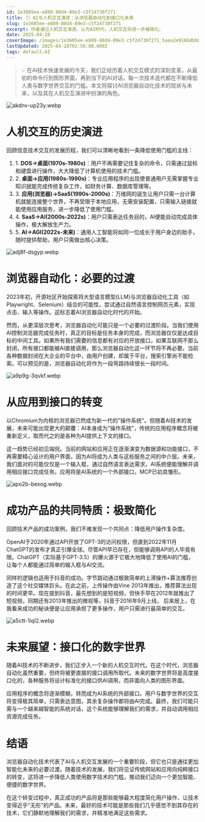 ```yaml
---
id: 1e3605ee-e889-80d4-89e3-c5f24730f271
title: 🕛 AI与人机交互演进：从浏览器自动化到接口化未来
slug: 1e3605ee-e889-80d4-89e3-c5f24730f271
excerpt: 作者通过人机交互演进，认为AI时代，人机交互将进一步被简化。
date: 2025-04-28
coverImage: /images/1e3605ee-e889-80d4-89e3-c5f24730f271_5aea2e916bdbbb86c34b0512dc21187e.png
lastUpdated: 2025-04-28T02:56:00.000Z
tags: default:AI  
---
```


> 💡 在AI技术快速发展的今天，我们正经历着人机交互模式的深刻变革。从最初的命令行到图形界面，再到当下的AI对话，每一次技术迭代都在不断降低人类与数字世界交互的门槛。本文将探讨AI浏览器自动化技术的现状与未来，以及其在人机交互演进中扮演的角色。


![akdnv-up23y.webp](/images/1e3605ee-e889-80d4-89e3-c5f24730f271_9347b1567df80ee29eea8233bca4fc08.webp)


# **人机交互的历史演进**


回顾信息技术交互的发展历程，我们可以清晰地看到一条降低使用门槛的主线：

1. 1. **DOS->桌面(1970s-1980s)**：用户不再需要记住复杂的命令，只需通过鼠标和键盘进行操作，大大降低了计算机使用的技术门槛。
2. 2. **桌面->应用(1980s-1990s)**：专业应用程序的出现使普通用户无需掌握专业知识就能完成传统复杂工作，如财务计算、数据库管理等。
3. 3. **应用(浏览器)->SaaS(1990s-2000s)**：万维网的诞生让用户只需一台计算机就能连接整个世界，不再受限于本地应用，无需安装配置，只需输入链接就能使用应用服务，进一步降低了使用门槛。
4. 4. **SaaS->AI(2000s-2022s)**：用户只需表达任务目的，AI便能自动完成具体操作，极大解放生产力。
5. 5. **AI->AGI(2022s-未来)**：通用人工智能将如同一位成长于用户身边的助手，随时提供帮助，用户只需做出核心决策。

![adj8f-dsgyp.webp](/images/1e3605ee-e889-80d4-89e3-c5f24730f271_b54fcef1bb3693bcd226f2bcc976e804.webp)


# **浏览器自动化：必要的过渡**


2023年初，开源社区开始探索将大型语言模型(LLM)与浏览器自动化工具（如Playwright、Selenium）结合的可能性，尝试通过自然语言控制网页元素，实现点击、输入等操作。这标志着AI浏览器自动化时代的开始。


然而，从更深层次思考，浏览器自动化可能只是一个必要的过渡阶段。当我们使用AI控制浏览器完成任务时，真正的目标是任务本身的完成，而浏览器仅仅是达成目标的中间工具。如果所有我们需要的信息都有对应的开放接口，如果互联网不那么封闭，所有接口都能被AI直接调用，那么浏览器自动化这一环节将不再必要。当前各种数据封闭在大企业的平台中，由用户创建，却属于平台，搜索引擎尚不能检索。可以预见的是，浏览器自动化将作为一段弯路持续很长一段时间。


![a9p9g-3qvkf.webp](/images/1e3605ee-e889-80d4-89e3-c5f24730f271_d51756c50553a8dca56b4183858c285b.webp)


# **从应用到接口的转变**


以Chromium为内核的浏览器已然成为新一代的"操作系统"。但随着AI技术的发展，未来可能出现更大的颠覆：AI本身成为"操作系统"，传统的应用程序概念将被重新定义，取而代之的是各种为AI提供上下文的接口。


这一趋势已经初见端倪。当前的网站和应用正在逐渐演变为数据源和功能接口，不再需要精心设计的用户界面，因为AI将成为人类与这些服务之间的中介层。未来，我们面对的可能仅仅是一个输入框，通过自然语言表达需求，AI系统便能理解并调用相应接口完成任务。应用将是AI系统的一个外部接口，MCP已初具雏形。


![apo2b-bexog.webp](/images/1e3605ee-e889-80d4-89e3-c5f24730f271_d8405cf016e0eb5abee1de81f941acb1.webp)


# **成功产品的共同特质：极致简化**


回顾技术产品的成功案例，我们不难发现一个共同点：降低用户操作复杂度。


OpenAI于2020年通过API开放了GPT-3的访问权限，但直到2022年11月ChatGPT的发布才真正引爆全球。尽管API早已存在，但能够调用API的人毕竟有限。ChatGPT（实际基于GPT-3.5）的爆火源于它极大地降低了使用AI的门槛，让每个人都能通过简单的输入框与AI交流。


同样的逻辑也适用于抖音的成功。字节跳动通过极致简单的上滑操作+算法推荐创造了这个社交媒体巨头。在此之前，上传操作由Vine 2013年推出，推荐算法出现的时间更早。现在提到抖音，最先想到的是短视频，但快手早在2012年就推出了短视频，同期还有2013年推出的微视等，抖音于2016年9月上线， 后来居上，在我看来成功的秘诀便是让应用承担了更多操作，用户只需进行最简单的交互。


![a5ctt-1iql2.webp](/images/1e3605ee-e889-80d4-89e3-c5f24730f271_04a3152cb66638da463c6387bd677fbd.webp)


# **未来展望：接口化的数字世界**


随着AI技术的不断进步，我们正步入一个新的人机交互时代。在这个时代，浏览器自动化虽然重要，但终将被更直接的接口调用所取代。未来的数字世界将是高度接口化的，各种服务将设计标准化的接口供AI调用，而非面向人类的图形界面。


应用程序的概念将逐渐模糊，转而成为AI系统的外部接口。用户与数字世界的交互将变得极其简单，只需表达意图，其余复杂操作都将由AI完成。最终，我们可能只需与一个越来越智能的系统对话，这个系统能够理解我们的需求，并自动调用相应资源完成任务。


# **结语**


浏览器自动化技术代表了AI与人机交互发展的一个重要阶段，但它也只是通往更加智能化未来的必要过渡。随着技术的发展，我们将见证传统网站和应用向纯粹接口的转变，这将进一步降低人类使用数字技术的门槛，推动我们迈向一个更加智能、便捷的数字世界。


在这个转变过程中，真正成功的产品将是那些能够最大程度简化用户操作、让技术变得近乎"无形"的产品。未来，最好的技术可能是那些我们几乎感觉不到其存在的技术，它们静默地理解我们的需求，并精准地满足这些需求。

